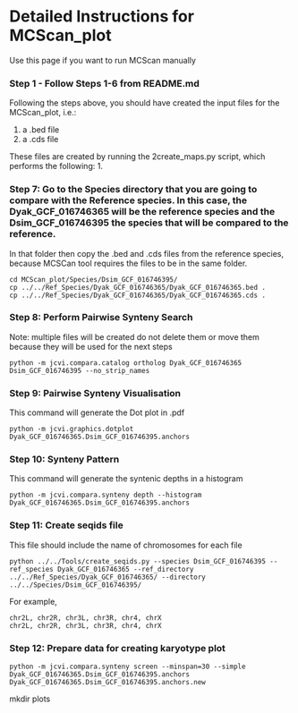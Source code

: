 # Detailed Instructions for MCScan_plot
Use this page if you want to run MCScan manually

### Step 1 - Follow Steps 1-6 from README.md
Following the steps above, you should have created the input files for the MCScan_plot, i.e.:
1. a .bed file
2. a .cds file

These files are created by running the 2create_maps.py script, which performs the following:
1. 
### Step 7: Go to the Species directory that you are going to compare with the Reference species. In this case, the Dyak_GCF_016746365 will be the reference species and the Dsim_GCF_016746395 the species that will be compared to the reference.
In that folder then copy the .bed and .cds files from the reference species, because MCSCan tool requires the files to be in the same folder.
```
cd MCScan_plot/Species/Dsim_GCF_016746395/ 
cp ../../Ref_Species/Dyak_GCF_016746365/Dyak_GCF_016746365.bed .
cp ../../Ref_Species/Dyak_GCF_016746365/Dyak_GCF_016746365.cds .
```

### Step 8: Perform Pairwise Synteny Search
Note: multiple files will be created do not delete them or move them because they will be used for the next steps
```
python -m jcvi.compara.catalog ortholog Dyak_GCF_016746365 Dsim_GCF_016746395 --no_strip_names
```

### Step 9: Pairwise Synteny Visualisation
This command will generate the Dot plot in .pdf
```
python -m jcvi.graphics.dotplot Dyak_GCF_016746365.Dsim_GCF_016746395.anchors
```

### Step 10: Synteny Pattern
This command will generate the syntenic depths in a histogram
```
python -m jcvi.compara.synteny depth --histogram Dyak_GCF_016746365.Dsim_GCF_016746395.anchors
```
### Step 11: Create seqids file
This file should include the name of chromosomes for each file
```
python ../../Tools/create_seqids.py --species Dsim_GCF_016746395 --ref_species Dyak_GCF_016746365 --ref_directory ../../Ref_Species/Dyak_GCF_016746365/ --directory ../../Species/Dsim_GCF_016746395/
```
For example, 
```
chr2L, chr2R, chr3L, chr3R, chr4, chrX
chr2L, chr2R, chr3L, chr3R, chr4, chrX
```

### Step 12: Prepare data for creating karyotype plot
```
python -m jcvi.compara.synteny screen --minspan=30 --simple Dyak_GCF_016746365.Dsim_GCF_016746395.anchors Dyak_GCF_016746365.Dsim_GCF_016746395.anchors.new
```




mkdir plots



